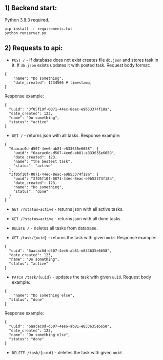 ## 1) Backend start:
Python 3.8.3 required.
```
pip install -r requirements.txt
python runserver.py
```
## 2) Requests to api:

- `POST /` - If database does not exist creates file `db.json` and stores task in it. If `db.json` exists updates it with posted task.  Request body format: 
```
{
	"name": "Do something",
	"date_created": 1234566 # timestamp,
}
```
Response example:
```
{
  "uuid": "3f05f10f-0071-44ec-8eac-e9b53374f18a",
  "date_created": 123,
  "name": "Do something",
  "status": "active"
}
```

- `GET /` - returns json with all tasks. Response example:
```
{
  "6aacac0d-d507-4ee6-ab81-e833635e6658": {
    "uuid": "6aacac0d-d507-4ee6-ab81-e833635e6658",
    "date_created": 123,
    "name": "the bestest task",
    "status": "active"
  },
  "3f05f10f-0071-44ec-8eac-e9b53374f18a": {
    "uuid": "3f05f10f-0071-44ec-8eac-e9b53374f18a",
    "date_created": 123,
    "name": "Do something",
    "status": "done"
  }
}
```

- `GET /?status=active` - returns json with all active tasks.

- `GET /?status=active` - returns json with all done tasks.

- `DELETE /` - deletes all tasks from database.

- `GET /task/{uuid}` - returns the task with given `uuid`.  Response example:
```
{
  "uuid": "6aacac0d-d507-4ee6-ab81-e833635e6658",
  "date_created": 123,
  "name": "Do something",
  "status": "active"
}
```

- `PATCH /task/{uuid}` - updates the task with given `uuid`.  Request body example:
```
{
	"name": "Do something else", 
  "status": "done"
}
```

Response example:
```
{
  "uuid": "6aacac0d-d507-4ee6-ab81-e833635e6658",
  "date_created": 123,
  "name": "Do something else",
  "status": "done"
}
```

- `DELETE /task/{uuid}` - deletes the task with given `uuid`.
